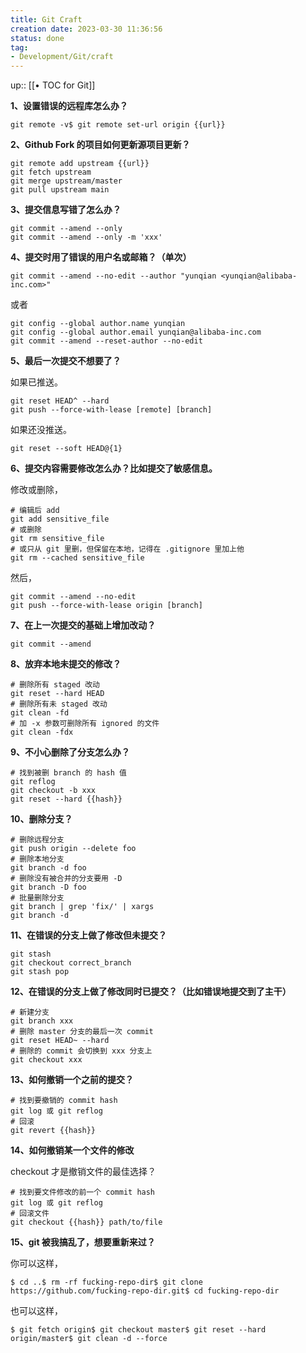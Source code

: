 ```yaml
---
title: Git Craft
creation date: 2023-03-30 11:36:56
status: done
tag: 
- Development/Git/craft
---
```

up:: [[• TOC for Git]]

**1、设置错误的远程库怎么办？**

```shell
git remote -v$ git remote set-url origin {{url}}
```

**2、Github Fork 的项目如何更新源项目更新？**

```shell
git remote add upstream {{url}}
git fetch upstream
git merge upstream/master
git pull upstream main
```

**3、提交信息写错了怎么办？**

```shell
git commit --amend --only
git commit --amend --only -m 'xxx'
```

**4、提交时用了错误的用户名或邮箱？（单次）**

```shell
git commit --amend --no-edit --author "yunqian <yunqian@alibaba-inc.com>"
```

或者

```shell
git config --global author.name yunqian
git config --global author.email yunqian@alibaba-inc.com
git commit --amend --reset-author --no-edit
```

**5、最后一次提交不想要了？**

如果已推送。

```shell
git reset HEAD^ --hard
git push --force-with-lease [remote] [branch]
```

如果还没推送。

```shell
git reset --soft HEAD@{1}
```

**6、提交内容需要修改怎么办？比如提交了敏感信息。**

修改或删除，

```shell
# 编辑后 add
git add sensitive_file
# 或删除
git rm sensitive_file
# 或只从 git 里删，但保留在本地，记得在 .gitignore 里加上他
git rm --cached sensitive_file
```

然后，

```shell
git commit --amend --no-edit
git push --force-with-lease origin [branch]
```

**7、在上一次提交的基础上增加改动？**

```shell
git commit --amend
```

**8、放弃本地未提交的修改？**

```shell
# 删除所有 staged 改动
git reset --hard HEAD
# 删除所有未 staged 改动
git clean -fd
# 加 -x 参数可删除所有 ignored 的文件
git clean -fdx
```

**9、不小心删除了分支怎么办？**

```shell
# 找到被删 branch 的 hash 值
git reflog
git checkout -b xxx
git reset --hard {{hash}}
```

**10、删除分支？**

```shell
# 删除远程分支
git push origin --delete foo
# 删除本地分支
git branch -d foo
# 删除没有被合并的分支要用 -D
git branch -D foo
# 批量删除分支
git branch | grep 'fix/' | xargs 
git branch -d
```

**11、在错误的分支上做了修改但未提交？**

```shell
git stash
git checkout correct_branch
git stash pop
```

**12、在错误的分支上做了修改同时已提交？（比如错误地提交到了主干）**

```shell
# 新建分支
git branch xxx
# 删除 master 分支的最后一次 commit
git reset HEAD~ --hard
# 删除的 commit 会切换到 xxx 分支上
git checkout xxx
```

**13、如何撤销一个之前的提交？**

```shell
# 找到要撤销的 commit hash
git log 或 git reflog
# 回滚
git revert {{hash}}
```

**14、如何撤销某一个文件的修改**

checkout 才是撤销文件的最佳选择？

```shell
# 找到要文件修改的前一个 commit hash
git log 或 git reflog
# 回滚文件
git checkout {{hash}} path/to/file
```

**15、git 被我搞乱了，想要重新来过？**

你可以这样，

```shell
$ cd ..$ rm -rf fucking-repo-dir$ git clone https://github.com/fucking-repo-dir.git$ cd fucking-repo-dir
```

也可以这样，

```shell
$ git fetch origin$ git checkout master$ git reset --hard origin/master$ git clean -d --force
```
